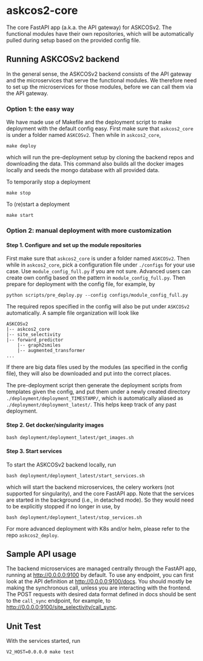 # askcos2-core

The core FastAPI app (a.k.a. the API gateway) for ASKCOSv2. The functional modules have their own repositories, which will be automatically pulled during setup based on the provided config file.

## Running ASKCOSv2 backend

In the general sense, the ASKCOSv2 backend consists of the API gateway and the microservices that serve the functional modules. We therefore need to set up the microservices for those modules, before we can call them via the API gateway.

### Option 1: the easy way
We have made use of Makefile and the deployment script to make deployment with the default config easy. First make sure that `askcos2_core` is under a folder named `ASKCOSv2`. Then while in `askcos2_core`,
```
make deploy
```
which will run the pre-deployment setup by cloning the backend repos and downloading the data. This command also builds all the docker images locally and seeds the mongo database with all provided data.

To temporarily stop a deployment
```
make stop
```

To (re)start a deployment
```
make start
```

### Option 2: manual deployment with more customization
#### Step 1. Configure and set up the module repositories

First make sure that `askcos2_core` is under a folder named `ASKCOSv2`. Then while in `askcos2_core`, pick a configuration file under `./configs` for your use case. Use `module_config_full.py` if you are not sure. Advanced users can create own config based on the pattern in `module_config_full.py`. Then prepare for deployment with the config file, for example, by
```
python scripts/pre_deploy.py --config configs/module_config_full.py
```
The required repos specified in the config will also be put under `ASKCOSv2` automatically. A sample file organization will look like
```
ASKCOSv2
|-- askcos2_core
|-- site_selectivity
|-- forward_predictor
    |-- graph2smiles
    |-- augmented_transformer
...
```
If there are big data files used by the modules (as specified in the config file), they will also be downloaded and put into the correct places.

The pre-deployment script then generate the deployment scripts from templates given the config, and put them under a newly created directory `./deployment/deployment_TIMESTAMP/`, which is automatically aliased as `./deployment/deployment_latest/`. This helps keep track of any past deployment.

#### Step 2. Get docker/singularity images

```
bash deployment/deployment_latest/get_images.sh
```

#### Step 3. Start services

To start the ASKCOSv2 backend locally, run
```
bash deployment/deployment_latest/start_services.sh
```
which will start the backend microservices, the celery workers (not supported for singularity), and the core FastAPI app. Note that the services are started in the background (i.e., in detached mode). So they would need to be explicitly stopped if no longer in use, by
```
bash deployment/deployment_latest/stop_services.sh
```
For more advanced deployment with K8s and/or helm, please refer to the repo `askcos2_deploy`.

## Sample API usage

The backend microservices are managed centrally through the FastAPI app, running at http://0.0.0.0:9100 by default. To use any endpoint, you can first look at the API definition at http://0.0.0.0:9100/docs. You should mostly be making the synchronous call, unless you are interacting with the frontend. The POST requests with desired data format defined in docs should be sent to the `call_sync` endpoint, for example, to http://0.0.0.0:9100/site_selectivity/call_sync.

## Unit Test
With the services started, run
```
V2_HOST=0.0.0.0 make test
```
